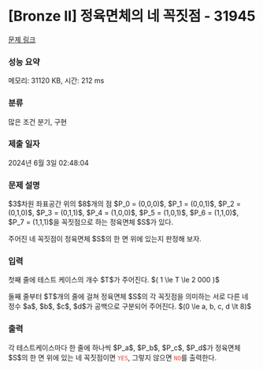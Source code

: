# [Bronze II] 정육면체의 네 꼭짓점 - 31945 

[문제 링크](https://www.acmicpc.net/problem/31945) 

### 성능 요약

메모리: 31120 KB, 시간: 212 ms

### 분류

많은 조건 분기, 구현

### 제출 일자

2024년 6월 3일 02:48:04

### 문제 설명

<p>$3$차원 좌표공간 위의 $8$개의 점 $P_0 = (0,0,0)$, $P_1 = (0,0,1)$, $P_2 = (0,1,0)$, $P_3 = (0,1,1)$, $P_4 = (1,0,0)$, $P_5 = (1,0,1)$, $P_6 = (1,1,0)$, $P_7 = (1,1,1)$을 꼭짓점으로 하는 정육면체 $S$가 있다.</p>

<p>주어진 네 꼭짓점이 정육면체 $S$의 한 면 위에 있는지 판정해 보자.</p>

### 입력 

 <p>첫째 줄에 테스트 케이스의 개수 $T$가 주어진다. $( 1 \le T \le 2  000 )$</p>

<p>둘째 줄부터 $T$개의 줄에 걸쳐 정육면체 $S$의 각 꼭짓점을 의미하는 서로 다른 네 정수 $a$, $b$, $c$, $d$가 공백으로 구분되어 주어진다. $(0 \le a, b, c, d \lt 8)$</p>

### 출력 

 <p>각 테스트케이스마다 한 줄에 하나씩 $P_a$, $P_b$, $P_c$, $P_d$가 정육면체 $S$의 한 면 위에 있는 네 꼭짓점이면 <span style="color:#e74c3c;"><code>YES</code></span>, 그렇지 않으면 <span style="color:#e74c3c;"><code>NO</code></span>를 출력한다.</p>

